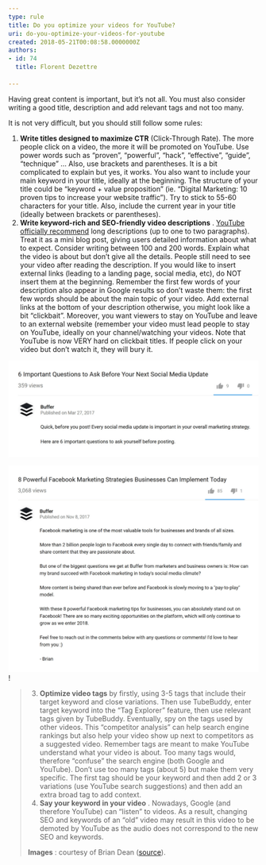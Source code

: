 ```yaml
---
type: rule
title: Do you optimize your videos for YouTube?
uri: do-you-optimize-your-videos-for-youtube
created: 2018-05-21T00:08:58.0000000Z
authors:
- id: 74
  title: Florent Dezettre

---
```


Having great content is important, but it’s not all. You must also consider writing a good title, description and add relevant tags and not too many.
 
It is not very difficult, but you should still follow some rules:

1. **Write titles designed to maximize CTR** (Click-Through Rate). The more people click on a video, the more it will be promoted on YouTube. Use power words such as “proven”, “powerful”, “hack”, “effective”, “guide”, “technique” … Also, use brackets and parentheses. It is a bit complicated to explain but yes, it works. You also want to include your main keyword in your title, ideally at the beginning. The structure of your title could be “keyword + value proposition” (ie. “Digital Marketing: 10 proven tips to increase your website traffic”). Try to stick to 55-60 characters for your title. Also, include the current year in your title (ideally between brackets or parentheses).
2. **Write keyword-rich and SEO-friendly video descriptions** . [YouTube officially recommend](https://www.youtube.com/watch?v=gTrLniP5tSQ&feature=youtu.be) long descriptions (up to one to two paragraphs). Treat it as a mini blog post, giving users detailed information about what to expect. Consider writing between 100 and 200 words. Explain what the video is about but don’t give all the details. People still need to see your video after reading the description. If you would like to insert external links (leading to a landing page, social media, etc), do NOT insert them at the beginning. Remember the first few words of your description also appear in Google results so don’t waste them: the first few words should be about the main topic of your video. Add external links at the bottom of your description otherwise, you might look like a bit “clickbait”. Moreover, you want viewers to stay on YouTube and leave to an external website (remember your video must lead people to stay on YouTube, ideally on your channel/watching your videos. Note that YouTube is now VERY hard on clickbait titles. If people click on your video but don’t watch it, they will bury it.




![Short descriptions are not SEO-optimized.](description_bad.png)

![treat your video description as a blog post and give info but keep the details for your video](description_good.png)! 




> 3.  **Optimize video tags**  by firstly, using 3-5 tags that include their target keyword and close variations. Then use TubeBuddy, enter target keyword into the “Tag Explorer” feature, then use relevant tags given by TubeBuddy. Eventually, spy on the tags used by other videos. This “competitor analysis” can help search engine rankings but also help your video show up next to competitors as a suggested video. Remember tags are meant to make YouTube understand what your video is about. Too many tags would, therefore “confuse” the search engine (both Google and YouTube). Don’t use too many tags (about 5) but make them very specific. The first tag should be your keyword and then add 2 or 3 variations (use YouTube search suggestions) and then add an extra broad tag to add context. 
> 4.  **Say your keyword in your video** . Nowadays, Google (and therefore YouTube) can “listen” to videos. As a result, changing SEO and keywords of an “old” video may result in this video to be demoted by YouTube as the audio does not correspond to the new SEO and keywords.
> 
> 
> 
> **Images** : courtesy of Brian Dean ([source](https://backlinko.com/grow-youtube-channel)).
